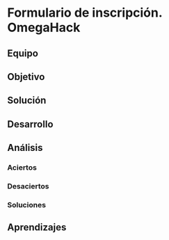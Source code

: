 # Formulario de inscripción. OmegaHack
## Equipo


## Objetivo


## Solución


## Desarrollo


## Análisis
### Aciertos

### Desaciertos

### Soluciones


## Aprendizajes
